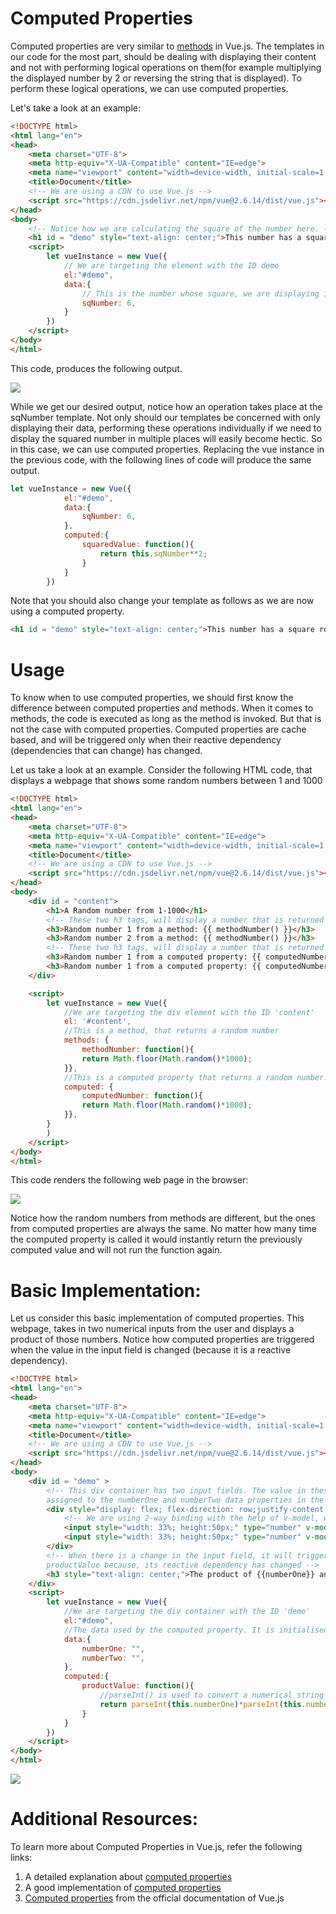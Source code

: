# Computed Properties
Computed properties are very similar to [methods](https://flaviocopes.com/vue-methods/) in Vue.js. The templates in our code for the most part, should be dealing with displaying their content and not with performing logical operations on them(for example multiplying the displayed number by 2 or reversing the string that is displayed). To perform these logical operations, we can use computed properties.

Let's take a look at an example:
```html
<!DOCTYPE html>
<html lang="en">
<head>
    <meta charset="UTF-8">
    <meta http-equiv="X-UA-Compatible" content="IE=edge">
    <meta name="viewport" content="width=device-width, initial-scale=1.0">
    <title>Document</title>
    <!-- We are using a CDN to use Vue.js -->
    <script src="https://cdn.jsdelivr.net/npm/vue@2.6.14/dist/vue.js"></script>
</head>
<body>
    <!-- Notice how we are calculating the square of the number here. -->
    <h1 id = "demo" style="text-align: center;">This number has a square root : {{ sqNumber**2 }}</h1>
    <script>
        let vueInstance = new Vue({
            // We are targeting the element with the ID demo
            el:"#demo",
            data:{
                // This is the number whose square, we are displaying in the browser
                sqNumber: 6,
            }
        })
    </script>
</body>
</html>
```
This code, produces the following output. 

![](./assets/computedProp2R.png)

While we get our desired output, notice how an operation takes place at the sqNumber template. Not only should our templates be concerned with only displaying their data, performing these operations individually if we need to display the squared number in multiple places will easily become hectic. So in this case, we can use computed properties. Replacing the vue instance in the previous code, with the following lines of code will produce the same output.
```js
let vueInstance = new Vue({
            el:"#demo",
            data:{
                sqNumber: 6,
            },
            computed:{
                squaredValue: function(){
                    return this.sqNumber**2;
                }
            }
        })
```
Note that you should also change your template as follows as we are now using a computed property.
```html
<h1 id = "demo" style="text-align: center;">This number has a square root : {{ squaredValue }}</h1>
```
# Usage
To know when to use computed properties, we should first know the difference between computed properties and methods. When it comes to methods, the code is executed as long as the method is invoked. But that is not the case with computed properties. Computed properties are cache based, and will be triggered only when their reactive dependency (dependencies that can change) has changed. 

Let us take a look at an example. Consider the following HTML code, that displays a webpage that shows some random numbers between 1 and 1000

```html
<!DOCTYPE html>
<html lang="en">
<head>
    <meta charset="UTF-8">
    <meta http-equiv="X-UA-Compatible" content="IE=edge">
    <meta name="viewport" content="width=device-width, initial-scale=1.0">
    <title>Document</title>
    <!-- We are using a CDN to use Vue.js -->
    <script src="https://cdn.jsdelivr.net/npm/vue@2.6.14/dist/vue.js"></script>
</head>
<body>
    <div id = "content">
        <h1>A Random number from 1-1000</h1>
        <!-- These two h3 tags, will display a number that is returned from a method -->
        <h3>Random number 1 from a method: {{ methodNumber() }}</h3>
        <h3>Random number 2 from a method: {{ methodNumber() }}</h3>
        <!-- These two h3 tags, will display a number that is returned from a computed property -->
        <h3>Random number 1 from a computed property: {{ computedNumber }}</h3>
        <h3>Random number 1 from a computed property: {{ computedNumber }}</h3>
    </div>

    <script>
        let vueInstance = new Vue({
            //We are targeting the div element with the ID 'content'
            el: '#content',
            //This is a method, that returns a random number
            methods: {
                methodNumber: function(){
                return Math.floor(Math.random()*1000);
            }},
            //This is a computed property that returns a random number. 
            computed: {
                computedNumber: function(){
                return Math.floor(Math.random()*1000);
            }},
        }
        )
    </script>
</body>
</html>
```
This code renders the following web page in the browser:

![](./assets/computedProp.png)

Notice how the random numbers from methods are different, but the ones from computed properties are always the same. No matter how many time the computed property is called it would instantly return the previously computed value and will not run the function again.

# Basic Implementation:
Let us consider this basic implementation of computed properties. This webpage, takes in two numerical inputs from the user and displays a product of those numbers. Notice how computed properties are triggered when the value in the input field is changed (because it is a reactive dependency).

```html
<!DOCTYPE html>
<html lang="en">
<head>
    <meta charset="UTF-8">
    <meta http-equiv="X-UA-Compatible" content="IE=edge">
    <meta name="viewport" content="width=device-width, initial-scale=1.0">
    <title>Document</title>
    <!-- We are using a CDN to use Vue.js -->
    <script src="https://cdn.jsdelivr.net/npm/vue@2.6.14/dist/vue.js"></script>
</head>
<body>
    <div id = "demo" >
        <!-- This div container has two input fields. The value in these input fields will be
        assigned to the numberOne and numberTwo data properties in the vue instance.  -->
        <div style="display: flex; flex-direction: row;justify-content: space-between; padding: 200px;">
            <!-- We are using 2-way binding with the help of v-model, which we will cover later in this Documentation -->
            <input style="width: 33%; height:50px;" type="number" v-model = "numberOne" placeholder="x">
            <input style="width: 33%; height:50px;" type="number" v-model = "numberTwo" placeholder="y">
        </div>
        <!-- When there is a change in the input field, it will trigger the computed property,
        productValue because, its reactive dependency has changed -->
        <h3 style="text-align: center;">The product of {{numberOne}} and {{numberTwo}} is {{productValue}}</h3>
    </div>
    <script>
        let vueInstance = new Vue({
            //We are targeting the div container with the ID 'demo'
            el:"#demo",
            //The data used by the computed property. It is initialised as an empty string
            data:{
                numberOne: "",
                numberTwo: "",
            },
            computed:{
                productValue: function(){
                    //parseInt() is used to convert a numerical string to its corresponding number
                    return parseInt(this.numberOne)*parseInt(this.numberTwo);
                }
            }
        })
    </script>
</body>
</html>
```

![](./assets/computedProp3.gif)

# Additional Resources:
To learn more about Computed Properties in Vue.js, refer the following links:
1. A detailed explanation about [computed properties](https://blog.logrocket.com/understanding-computed-properties-in-vue-js/#usingcomputedpropertiesassetters)
2. A good implementation of [computed properties](https://developer.mozilla.org/en-US/docs/Learn/Tools_and_testing/Client-side_JavaScript_frameworks/Vue_computed_properties)
3. [Computed properties](https://vuejs.org/v2/guide/computed.html) from the official documentation of Vue.js